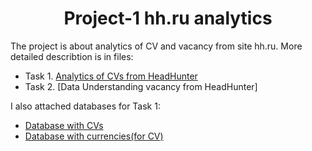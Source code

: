 ### <h1 align="center"> Project-1 hh.ru analytics </h1>
The project is about analytics of CV and vacancy from site hh.ru. More detailed describtion is in files:
- Task 1. [Analytics of CVs from HeadHunter](Project-1.%20Анализ%20резюме%20из%20HeadHunter.ipynb)
- Task 2. [Data Understanding vacancy from HeadHunter]

I also attached databases for Task 1:
- [Database with CVs](https://drive.google.com/file/d/1TFh7vtOaKdsgPJsmX5BlKp2ZM-0enDKV/view?usp=sharing)
- [Database with currencies(for CV)](https://drive.google.com/file/d/1k9q43Ed0GJldv7VixTBdm9ZLRfu4Cef6/view?usp=sharing)
